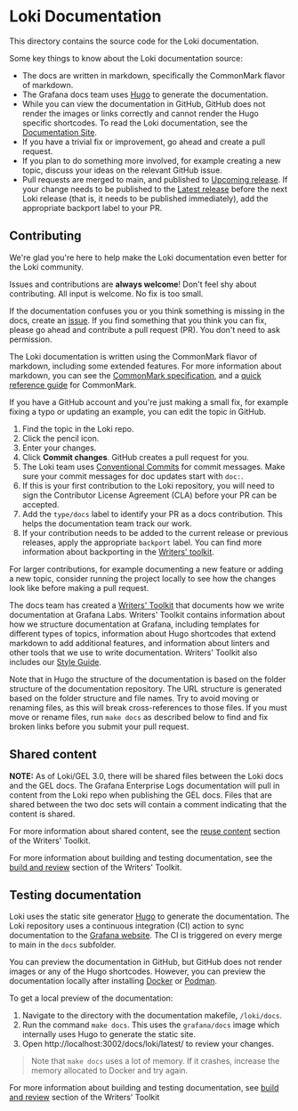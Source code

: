 # Loki Documentation

This directory contains the source code for the Loki documentation.

Some key things to know about the Loki documentation source:
- The docs are written in markdown, specifically the CommonMark flavor of markdown.
- The Grafana docs team uses [Hugo](https://gohugo.io/) to generate the documentation.
- While you can view the documentation in GitHub, GitHub does not render the images or links correctly and cannot render the Hugo specific shortcodes. To read the Loki documentation, see the [Documentation Site](https://grafana.com/docs/loki/latest/).
- If you have a trivial fix or improvement, go ahead and create a pull request.
- If you plan to do something more involved, for example creating a new topic, discuss your ideas on the relevant GitHub issue.
- Pull requests are merged to main, and published to [Upcoming release](https://grafana.com/docs/loki/next/). If your change needs to be published to the  [Latest release](https://grafana.com/docs/loki/latest/) before the next Loki release (that is, it needs to be published immediately), add the appropriate backport label to your PR.  

## Contributing

We're glad you're here to help make the Loki documentation even better for the Loki community.

Issues and contributions are **always welcome**! Don't feel shy about contributing. All input is welcome. No fix is too small.

If the documentation confuses you or you think something is missing in the docs, create an [issue](https://github.com/grafana/loki/issues).
If you find something that you think you can fix, please go ahead and contribute a pull request (PR). You don't need to ask permission.

The Loki documentation is written using the CommonMark flavor of markdown, including some extended features. For more information about markdown, you can see the [CommonMark specification](https://spec.commonmark.org/), and a [quick reference guide](https://commonmark.org/help/) for CommonMark.

If you have a GitHub account and you're just making a small fix, for example fixing a typo or updating an example, you can edit the topic in GitHub.

1. Find the topic in the Loki repo.
2. Click the pencil icon.
3. Enter your changes.
4. Click **Commit changes**. GitHub creates a pull request for you.
5. The Loki team uses [Conventional Commits](https://www.conventionalcommits.org/en/v1.0.0/) for commit messages. Make sure your commit messages for doc updates start with `doc:`. 
6. If this is your first contribution to the Loki repository, you will need to sign the Contributor License Agreement (CLA) before your PR can be accepted.
7. Add the `type/docs` label to identify your PR as a docs contribution.  This helps the documentation team track our work.
8. If your contribution needs to be added to the current release or previous releases, apply the appropriate `backport` label.  You can find more information about backporting in the [Writers' toolkit](https://grafana.com/docs/writers-toolkit/review/backporting/).

For larger contributions, for example documenting a new feature or adding a new topic, consider running the project locally to see how the changes look like before making a pull request.

The docs team has created a [Writers' Toolkit](https://grafana.com/docs/writers-toolkit/) that documents how we write documentation at Grafana Labs. Writers' Toolkit contains information about how we structure documentation at Grafana, including templates for different types of topics, information about Hugo shortcodes that extend markdown to add additional features, and information about linters and other tools that we use to write documentation. Writers' Toolkit also includes our [Style Guide](https://grafana.com/docs/writers-toolkit/write/style-guide/).

Note that in Hugo the structure of the documentation is based on the folder structure of the documentation repository. The URL structure is generated based on the folder structure and file names. Try to avoid moving or renaming files, as this will break cross-references to those files. If you must move or rename files, run `make docs` as described below to find and fix broken links before you submit your pull request.

## Shared content

**NOTE:** As of Loki/GEL 3.0, there will be shared files between the Loki docs and the GEL docs. The Grafana Enterprise Logs documentation will pull in content from the Loki repo when publishing the GEL docs.  Files that are shared between the two doc sets will contain a comment indicating that the content is shared.

For more information about shared content, see the [reuse content](https://grafana.com/docs/writers-toolkit/write/reuse-content/) section of the Writers' Toolkit.

For more information about building and testing documentation, see the [build and review](https://grafana.com/docs/writers-toolkit/review/) section of the Writers' Toolkit.

## Testing documentation

Loki uses the static site generator [Hugo](https://gohugo.io/) to generate the documentation. The Loki repository uses a continuous integration (CI) action to sync documentation to the [Grafana website](https://grafana.com/docs/loki/latest). The CI is triggered on every merge to main in the `docs` subfolder.

You can preview the documentation in GitHub, but GitHub does not render images or any of the Hugo shortcodes. However, you can preview the documentation locally after installing [Docker](https://www.docker.com/) or [Podman](https://podman.io/).

To get a local preview of the documentation:
1. Navigate to the directory with the documentation makefile, `/loki/docs`.
2. Run the command `make docs`. This uses the `grafana/docs` image which internally uses Hugo to generate the static site.
3. Open http://localhost:3002/docs/loki/latest/ to review your changes.

> Note that `make docs` uses a lot of memory. If it crashes, increase the memory allocated to Docker and try again.

For more information about building and testing documentation, see [build and review](https://grafana.com/docs/writers-toolkit/review/) section of the Writers' Toolkit
